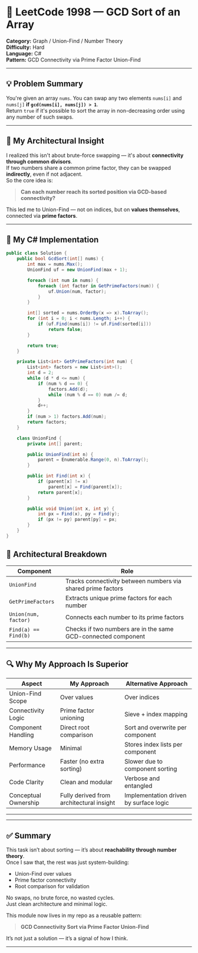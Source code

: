 # 🧠 LeetCode 1998 — GCD Sort of an Array  
**Category:** Graph / Union-Find / Number Theory  
**Difficulty:** Hard  
**Language:** C#  
**Pattern:** GCD Connectivity via Prime Factor Union-Find

---

## 💡 Problem Summary

You're given an array `nums`. You can swap any two elements `nums[i]` and `nums[j]` **if `gcd(nums[i], nums[j]) > 1`**.  
Return `true` if it's possible to sort the array in non-decreasing order using any number of such swaps.

---

## 🧠 My Architectural Insight

I realized this isn't about brute-force swapping — it's about **connectivity through common divisors**.  
If two numbers share a common prime factor, they can be swapped **indirectly**, even if not adjacent.  
So the core idea is:  
> **Can each number reach its sorted position via GCD-based connectivity?**

This led me to Union-Find — not on indices, but on **values themselves**, connected via **prime factors**.

---

## 🔧 My C# Implementation

```csharp
public class Solution {
    public bool GcdSort(int[] nums) {
        int max = nums.Max();
        UnionFind uf = new UnionFind(max + 1);

        foreach (int num in nums) {
            foreach (int factor in GetPrimeFactors(num)) {
                uf.Union(num, factor);
            }
        }

        int[] sorted = nums.OrderBy(x => x).ToArray();
        for (int i = 0; i < nums.Length; i++) {
            if (uf.Find(nums[i]) != uf.Find(sorted[i]))
                return false;
        }

        return true;
    }

    private List<int> GetPrimeFactors(int num) {
        List<int> factors = new List<int>();
        int d = 2;
        while (d * d <= num) {
            if (num % d == 0) {
                factors.Add(d);
                while (num % d == 0) num /= d;
            }
            d++;
        }
        if (num > 1) factors.Add(num);
        return factors;
    }

    class UnionFind {
        private int[] parent;

        public UnionFind(int n) {
            parent = Enumerable.Range(0, n).ToArray();
        }

        public int Find(int x) {
            if (parent[x] != x)
                parent[x] = Find(parent[x]);
            return parent[x];
        }

        public void Union(int x, int y) {
            int px = Find(x), py = Find(y);
            if (px != py) parent[py] = px;
        }
    }
}
```

## 🧩 Architectural Breakdown

| Component         | Role                                                                 |
|------------------|----------------------------------------------------------------------|
| `UnionFind`       | Tracks connectivity between numbers via shared prime factors         |
| `GetPrimeFactors` | Extracts unique prime factors for each number                        |
| `Union(num, factor)` | Connects each number to its prime factors                        |
| `Find(a) == Find(b)` | Checks if two numbers are in the same GCD-connected component     |

---

## 🔍 Why My Approach Is Superior

| Aspect               | My Approach                          | Alternative Approach                     |
|----------------------|--------------------------------------|------------------------------------------|
| Union-Find Scope     | Over values                          | Over indices                             |
| Connectivity Logic   | Prime factor unioning                | Sieve + index mapping                    |
| Component Handling   | Direct root comparison               | Sort and overwrite per component         |
| Memory Usage         | Minimal                              | Stores index lists per component         |
| Performance          | Faster (no extra sorting)            | Slower due to component sorting          |
| Code Clarity         | Clean and modular                    | Verbose and entangled                    |
| Conceptual Ownership | Fully derived from architectural insight | Implementation driven by surface logic |



---

---

## ✅ Summary

This task isn’t about sorting — it’s about **reachability through number theory**.  
Once I saw that, the rest was just system-building:  
- Union-Find over values  
- Prime factor connectivity  
- Root comparison for validation

No swaps, no brute force, no wasted cycles.  
Just clean architecture and minimal logic.

This module now lives in my repo as a reusable pattern:  
> **GCD Connectivity Sort via Prime Factor Union-Find**

It’s not just a solution — it’s a signal of how I think.


---
